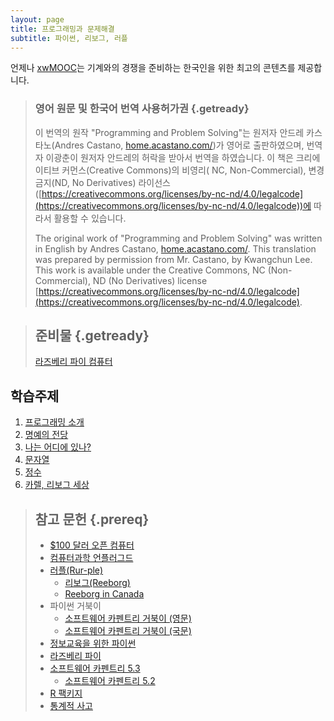 ```yaml
---
layout: page
title: 프로그래밍과 문제해결
subtitle: 파이썬, 리보그, 러플
---
```


언제나 [xwMOOC](http://www.xwmooc.net/)는 기계와의 경쟁을 준비하는 한국인을 위한 최고의 콘텐츠를 제공합니다.

> ### 영어 원문 및 한국어 번역 사용허가권 {.getready}
>
> 이 번역의 원작 "Programming and Problem Solving"는 원저자 안드레 카스타노(Andres Castano, [home.acastano.com/](http://home.acastano.com/))가 영어로 출판하였으며, 번역자 이광춘이 원저자 안드레의 허락을 받아서 번역을 하였습니다.  이 책은 크리에이티브 커먼스(Creative Commons)의 비영리( NC, Non-Commercial), 변경금지(ND, No Derivatives) 라이선스([https://creativecommons.org/licenses/by-nc-nd/4.0/legalcode](https://creativecommons.org/licenses/by-nc-nd/4.0/legalcode))에 따라서 활용할 수 있습니다.  
> 
> The original work of "Programming and Problem Solving" was written in English by Andres Castano, [home.acastano.com/](http://home.acastano.com/). This translation was prepared by permission from Mr. Castano, by Kwangchun Lee.  This work is available under the Creative Commons, NC (Non-Commercial), ND (No Derivatives) license [https://creativecommons.org/licenses/by-nc-nd/4.0/legalcode](https://creativecommons.org/licenses/by-nc-nd/4.0/legalcode). 


> ## 준비물 {.getready}
>
> [라즈베리 파이 컴퓨터](http://raspberrypi.org/)


## 학습주제
		
1.  [프로그래밍 소개](cp-intro.html)
1.  [명예의 전당](cp-hall-of-fame.html)
1.  [나는 어디에 있나?](cp-where-am-i.html)
1.  [문자열](cp-strings.html)
1.  [정수](cp-integers.html)
1.  [카렐, 리보그 세상](cp-karel-reeborg.html)

> ## 참고 문헌 {.prereq}
>
> *   [$100 달러 오픈 컴퓨터](http://computer.xwmooc.org)
> *   [컴퓨터과학 언플러그드](http://unplugged.xwmooc.org)
> *   [러플(Rur-ple)](http://rur-ple.xwmooc.org/)
>      * [리보그(Reeborg)](http://reeborg.xwmooc.org/)
>      * [Reeborg in Canada](http://reeborg.ca/docs/kr/)
> *   파이썬 거북이
>     * [소프트웨어 카펜트리 거북이 (영문)](http://swcarpentry.github.io/python-novice-turtles/)
>     * [소프트웨어 카펜트리 거북이 (국문)](http://swcarpentry.github.io/python-novice-turtles/index-kr.html)
> *   [정보교육을 위한 파이썬](http://python.xwmooc.org/)
> *   [라즈베리 파이](http://raspberry-pi.xwmooc.org/)
> *   [소프트웨어 카펜트리 5.3](http://statkclee.github.io/swcarpentry-version-5-3-new/)
>     * [소프트웨어 카펜트리 5.2](http://swcarpentry.xwmooc.org)
> *   [R 팩키지](http://r-pkgs.xwmooc.org/)
> *   [통계적 사고](http://r-pkgs.xwmooc.org/)
